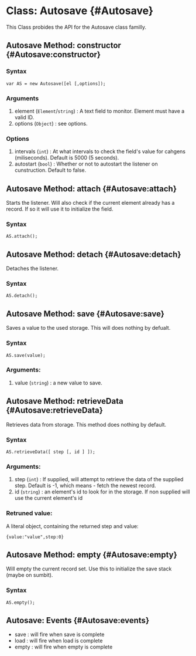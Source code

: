 Class: Autosave {#Autosave}
==========================================

This Class probides the API for the Autosave class familly.

Autosave Method: constructor {#Autosave:constructor}
---------------------------------------------------------------
### Syntax

	var AS = new Autosave([el [,options]);

### Arguments

1. element (`Element`/`string`) : A text field to monitor. Element must have a valid ID.
2. options (`Object`) : see options.

### Options
1. intervals (`int`) : At what intervals to check the field's value for cahgens (miliseconds). Default is 5000 (5 seconds).
2. autostart (`bool`) : Whether or not to autostart the listener on cunstruction. Default to false.


Autosave Method: attach {#Autosave:attach}
-----------------------------------------------

Starts the listener. Will also check if the current element already has a record. If so it will use it to initialize the field.

### Syntax

    AS.attach();

Autosave Method: detach {#Autosave:detach}
-----------------------------------------------

Detaches the listener.

### Syntax

    AS.detach();
   
Autosave Method: save {#Autosave:save}
-----------------------------------------------

Saves a value to the used storage. This will does nothing by defualt.

### Syntax

    AS.save(value);
    
### Arguments:
1. value (`string`) : a new value to save.

Autosave Method: retrieveData {#Autosave:retrieveData}
-----------------------------------------------
Retrieves data from storage. This method does nothing by default. 

### Syntax

    AS.retrieveData([ step [, id ] ]);
    
### Arguments:
1. step (`int`) : If supplied, will attempt to retrieve the data of the supplied step. Default is -1, which means - fetch the newest record.
2. id (`string`) : an element's id to look for in the storage. If non supplied will use the current element's id

### Retruned value:
A literal object, containing the returned step and value:
    
    {value:"value",step:0}
    

Autosave Method: empty {#Autosave:empty}
-----------------------------------------------
Will empty the current record set. Use this to initialize the save stack (maybe on sumbit).

### Syntax

    AS.empty();
    
Autosave: Events {#Autosave:events}
----------------------------------------
 * save : will fire when save is complete
 * load : will fire when load is complete
 * empty : will fire when empty is complete